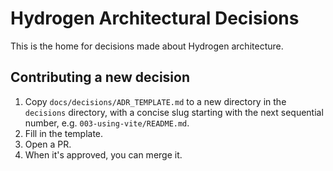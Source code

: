 # Hydrogen Architectural Decisions

This is the home for decisions made about Hydrogen architecture.

## Contributing a new decision

1. Copy `docs/decisions/ADR_TEMPLATE.md` to a new directory in the `decisions` directory, with a concise slug starting with the next sequential number, e.g. `003-using-vite/README.md`.
2. Fill in the template.
3. Open a PR.
4. When it's approved, you can merge it.
